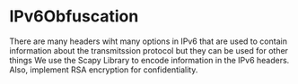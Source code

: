# IPv6Obfuscation
There are many headers wiht many options in IPv6 that are used to contain information about the transmitssion protocol but they can be used for other things 
We use the Scapy Library to encode information in the IPv6 headers. Also, implement RSA encryption for confidentiality. 
